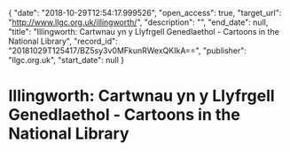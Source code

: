 {
  "date": "2018-10-29T12:54:17.999526", 
  "open_access": true, 
  "target_url": "http://www.llgc.org.uk/illingworth/", 
  "description": "", 
  "end_date": null, 
  "title": "Illingworth: Cartwnau yn y Llyfrgell Genedlaethol - Cartoons in the National Library", 
  "record_id": "20181029T125417/BZ5sy3v0MFkunRWexQKIkA==", 
  "publisher": "llgc.org.uk", 
  "start_date": null
}

# Illingworth: Cartwnau yn y Llyfrgell Genedlaethol - Cartoons in the National Library

